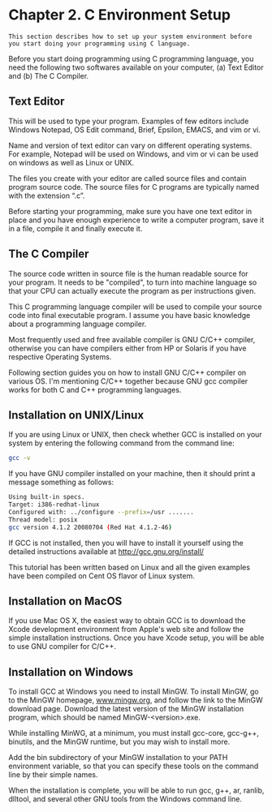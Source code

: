 # Chapter 2. C Environment Setup

```text
This section describes how to set up your system environment before you start doing your programming using C language.
```

Before you start doing programming using C programming language, you need the following two softwares available on your computer, (a) Text Editor and (b) The C Compiler.

## Text Editor

This will be used to type your program. Examples of few editors include Windows Notepad, OS Edit command, Brief, Epsilon, EMACS, and vim or vi.

Name and version of text editor can vary on different operating systems. For example, Notepad will be used on Windows, and vim or vi can be used on windows as well as Linux or
UNIX.

The files you create with your editor are called source files and contain program source code. The source files for C programs are typically named with the extension “.c”.

Before starting your programming, make sure you have one text editor in place and you have enough experience to write a computer program, save it in a file, compile it and finally
execute it.

## The C Compiler

The source code written in source file is the human readable source for your program. It needs to be "compiled", to turn into machine language so that your CPU can actually execute the program as per instructions given.

This C programming language compiler will be used to compile your source code into final executable program. I assume you have basic knowledge about a programming language
compiler.

Most frequently used and free available compiler is GNU C/C++ compiler, otherwise you can have compilers either from HP or Solaris if you have respective Operating Systems.

Following section guides you on how to install GNU C/C++ compiler on various OS. I'm mentioning C/C++ together because GNU gcc compiler works for both C and C++ programming languages.

## Installation on UNIX/Linux

If you are using Linux or UNIX, then check whether GCC is installed on your system by entering the following command from the command line:

```bash
gcc -v
```

If you have GNU compiler installed on your machine, then it should print a message something as follows:

```bash
Using built-in specs.
Target: i386-redhat-linux
Configured with: ../configure --prefix=/usr .......
Thread model: posix
gcc version 4.1.2 20080704 (Red Hat 4.1.2-46)
```

If GCC is not installed, then you will have to install it yourself using the detailed instructions available at <http://gcc.gnu.org/install/>

This tutorial has been written based on Linux and all the given examples have been compiled on Cent OS flavor of Linux system.

## Installation on MacOS

If you use Mac OS X, the easiest way to obtain GCC is to download the Xcode development environment from Apple's web site and follow the simple installation instructions. Once you have Xcode setup, you will be able to use GNU compiler for C/C++.

## Installation on Windows

To install GCC at Windows you need to install MinGW. To install MinGW, go to the MinGW homepage, www.mingw.org, and follow the link to the MinGW download page. Download the latest version of the MinGW installation program, which should be named MinGW-\<version>.exe.

While installing MinWG, at a minimum, you must install gcc-core, gcc-g++, binutils, and the MinGW runtime, but you may wish to install more.

Add the bin subdirectory of your MinGW installation to your PATH environment variable, so that you can specify these tools on the command line by their simple names.

When the installation is complete, you will be able to run gcc, g++, ar, ranlib, dlltool, and several other GNU tools from the Windows command line.
